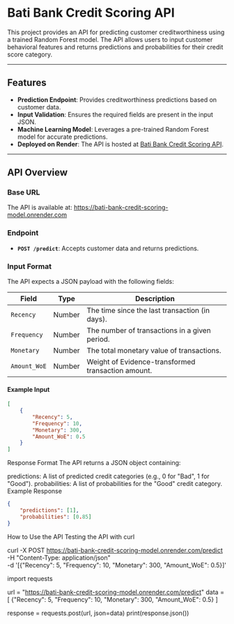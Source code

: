 # Bati Bank Credit Scoring API

This project provides an API for predicting customer creditworthiness using a trained Random Forest model. The API allows users to input customer behavioral features and returns predictions and probabilities for their credit score category.

---

## Features

- **Prediction Endpoint**: Provides creditworthiness predictions based on customer data.
- **Input Validation**: Ensures the required fields are present in the input JSON.
- **Machine Learning Model**: Leverages a pre-trained Random Forest model for accurate predictions.
- **Deployed on Render**: The API is hosted at [Bati Bank Credit Scoring API](https://bati-bank-credit-scoring-model.onrender.com).

---

## API Overview

### Base URL
The API is available at:
https://bati-bank-credit-scoring-model.onrender.com


### Endpoint
- **`POST /predict`**: Accepts customer data and returns predictions.

### Input Format
The API expects a JSON payload with the following fields:

| Field           | Type   | Description                                  |
|------------------|--------|----------------------------------------------|
| `Recency`       | Number | The time since the last transaction (in days). |
| `Frequency`     | Number | The number of transactions in a given period. |
| `Monetary`      | Number | The total monetary value of transactions.     |
| `Amount_WoE`    | Number | Weight of Evidence-transformed transaction amount. |

#### Example Input
```json
[
    {
        "Recency": 5,
        "Frequency": 10,
        "Monetary": 300,
        "Amount_WoE": 0.5
    }
]
```

Response Format
The API returns a JSON object containing:

predictions: A list of predicted credit categories (e.g., 0 for "Bad", 1 for "Good").
probabilities: A list of probabilities for the "Good" credit category.
Example Response
```json
{
    "predictions": [1],
    "probabilities": [0.85]
}
```
How to Use the API
Testing the API with curl

curl -X POST https://bati-bank-credit-scoring-model.onrender.com/predict \
-H "Content-Type: application/json" \
-d '[{"Recency": 5, "Frequency": 10, "Monetary": 300, "Amount_WoE": 0.5}]'

import requests

url = "https://bati-bank-credit-scoring-model.onrender.com/predict"
data = [
    {"Recency": 5, "Frequency": 10, "Monetary": 300, "Amount_WoE": 0.5}
]

response = requests.post(url, json=data)
print(response.json())


